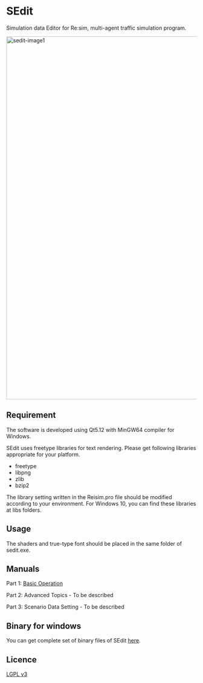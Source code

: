 # SEdit
Simulation data Editor for Re:sim, multi-agent traffic simulation program.

<img width="960" alt="sedit-image1" src="https://user-images.githubusercontent.com/60654261/81361271-deb70380-9118-11ea-932d-7efaa4afb109.png">

## Requirement

The software is developed using Qt5.12 with MinGW64 compiler for Windows.

SEdit uses freetype libraries for text rendering.
Please get following libraries appropriate for your platform.
  - freetype
  - libpng
  - zlib
  - bzip2
  
The library setting written in the Reisim.pro file should be modified according to your environment.
For Windows 10, you can find these libraries at libs folders.


## Usage

The shaders and true-type font should be placed in the same folder of sedit.exe.

## Manuals

Part 1: [Basic Operation](https://github.com/Reisim/SEdit/tree/master/SEdit-Manual-Part1-Basic_Operation.pdf)

Part 2: Advanced Topics - To be described

Part 3: Scenario Data Setting - To be described

## Binary for windows

You can get complete set of binary files of SEdit [here](https://github.com/Reisim/Reisim/tree/master/bin_win10).

## Licence

[LGPL v3](https://github.com/Reisim/Reisim/blob/master/LICENSE)

